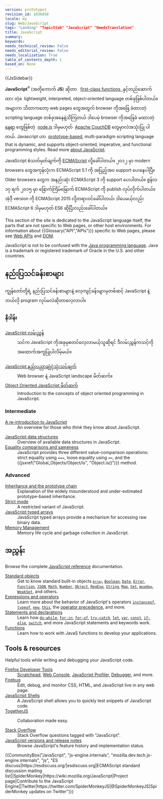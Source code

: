 ```yaml
---
version: prototype1
revision_id: 1036858
locale: my
slug: Web/JavaScript
tags: "Landing" "TopicStub" "JavaScript" "NeedsTranslation"
title: JavaScript
summary: 
keywords: 
needs_technical_review: False
needs_editorial_review: False
needs_localization: True
table_of_contents_depth: 1
based_on: None
---
```

<div>{{JsSidebar}}</div>

<p class="summary"><strong>JavaScript</strong><sup>®</sup> (အတိုကောက် <strong>JS</strong>) ဆိုတာ&nbsp;&nbsp; <a href="https://en.wikipedia.org/wiki/First-class_functions" title="https://en.wikipedia.org/wiki/First-class_functions">first-class functions&nbsp; </a> နှင့်တည်ဆောက်ထား တဲ့a&nbsp; lightweight, interpreted, object-oriented language တစ်ခုဖြစ်ပါတယ်။အများက သိတာကတော့ web pages တွေအတွက် browser ကိုအခြေ ခံထားတဲ့ scripting language တစ်ခုအနေနဲ့သိကြတယ် ဒါပေမဲ့ browser ကိုအခြေခံ မထားတဲ့ <a class="external" href="https://en.wikipedia.org/wiki/JavaScript#Uses_outside_web_pages">နေရာ</a> တွေဖြစ်တဲ့&nbsp; <a class="external" href="https://nodejs.org/">node.js</a> ဒါမှမဟုတ်&nbsp; <a href="https://couchdb.apache.org/">Apache CouchDB</a> တွေမှာလဲအသုံးပြု ပါတယ်. Javascript ဟာ&nbsp; <a class="mw-redirect" href="https://en.wikipedia.org/wiki/Prototype-based_programming" title="Prototype-based">prototype-based</a>, multi-paradigm scripting language that is dynamic, and supports object-oriented, imperative, and functional programming styles. Read more <a href="/en-US/docs/Web/JavaScript/About_JavaScript">about JavaScript</a>.</p>

<p>JavaScript စံသတ်မှတ်ချက်ကို&nbsp;<a href="/en-US/docs/JavaScript/Language_Resources">ECMAScript</a>&nbsp;လို့ခေါ်ပါတယ်။ ၂၀၁၂ မှာ modern browsers တွေအကုန်လုံးက ECMAScript 5.1 ကို အပြည့်အဝ&nbsp;support ပေးနေပါပြီ။ Older browsers တွေက အနည်းဆုံး&nbsp;ECMAScript 3 ကို support ပေးပါတယ်။&nbsp;ဇွန်လ ၁၇ ရက် ၂၀၁၅ မှာ ခြောက်ကြိမ်မြောက်&nbsp;ECMAScript ကို publish လုပ်လိုက်ပါတယ်။ အဲ့ဒီ့ version ကို&nbsp;ECMAScript 2015 လို့တရားဝင်ခေါ်ပါတယ်၊ ဒါပေမယ့်လည်း ECMAScript 6 ဒါမှမဟုတ် ES6 ဆိုပြီးလည်းခေါ်ပါတယ်။</p>

<p>This section of the site is dedicated to the JavaScript language itself, the parts that are not specific to Web pages, or other host environments. For information about {{Glossary("API","APIs")}} specific to Web pages, please see <a href="/en-US/docs/Web/API">Web APIs</a> and <a href="/en-US/docs/Glossary/DOM">DOM</a>.</p>

<p>JavaScript is not to be confused with the&nbsp;<a href="https://en.wikipedia.org/wiki/Java_(programming_language)">Java programming language</a>. Java is a trademark or registered trademark of Oracle in the U.S. and other countries.</p>

<div class="column-container">
<div class="column-half">
<h2 id="နည်းပြသင်ခန်းစာများ">နည်းပြသင်ခန်းစာများ</h2>

<p>ကျွန်တော်တို့ရဲ့ နည်းပြသင်ခန်းစာများနဲ့ လေ့ကျင့်ခန်းများမှတစ်ဆင့်&nbsp;JavaScript နဲ့ဘယ်လို program လုပ်မလဲဆိုတာလေ့လာပါ။</p>

<h3 id="နိဒါန်း">နိဒါန်း</h3>

<dl>
 <dt><a href="/my/docs/Web/JavaScript/Guide">JavaScript လမ်းညွှန်</a></dt>
 <dd>သင်က JavaScript ကိုအခုမှစတင်လေ့လာမယ့်သူဆိုရင် ဒီလမ်းညွှန်ကသင့်ကိုအထောက်အကူပြုပါလိမ့်မယ်။&nbsp;</dd>
 <dt>&nbsp;</dt>
 <dt><a href="/en-US/docs/Web/JavaScript/JavaScript_technologies_overview">JavaScript နည်းပညာချုံငုံသုံးသပ်ချက်</a></dt>
 <dd>Web browser နဲ့ JavaScript landscape မိတ်ဆက်။</dd>
 <dt><a href="https://developer.mozilla.org/en-US/docs/Web/JavaScript/Introduction_to_Object-Oriented_JavaScript">Object Oriented JavaScript မိတ်ဆက်</a></dt>
 <dd>Introduction to the concepts of object oriented programming in JavaScript.</dd>
</dl>

<h3 id="Intermediate">Intermediate</h3>

<dl>
 <dt><a href="https://developer.mozilla.org/en-US/docs/Web/JavaScript/A_re-introduction_to_JavaScript">A re-introduction to JavaScript</a></dt>
 <dd>An overview for those who <em>think</em> they know about JavaScript.</dd>
</dl>

<dl>
 <dt><a href="https://developer.mozilla.org/en-US/docs/Web/JavaScript/Data_structures">JavaScript data structures</a></dt>
 <dd>Overview of available data structures in JavaScript.</dd>
 <dt><a href="/en-US/docs/Web/JavaScript/Equality_comparisons_and_sameness">Equality comparisons and sameness</a></dt>
 <dd>JavaScript provides three different value-comparison operations: strict equality using <code>===</code>, loose equality using <code>==</code>, and the {{jsxref("Global_Objects/Object/is", "Object.is()")}} method.</dd>
</dl>

<h3 id="Advanced">Advanced</h3>

<dl>
 <dt><a href="/en-US/docs/Web/JavaScript/Inheritance_and_the_prototype_chain">Inheritance and the prototype chain</a></dt>
 <dd>Explanation of the widely misunderstood and under-estimated prototype-based inheritance.</dd>
 <dt><a href="/en-US/docs/Web/JavaScript/Reference/Strict_mode">Strict mode</a></dt>
 <dd>A restricted variant of JavaScript.</dd>
 <dt><a href="https://developer.mozilla.org/en-US/docs/Web/JavaScript/Typed_arrays">JavaScript typed arrays</a></dt>
 <dd>JavaScript typed arrays provide a mechanism for accessing raw binary data.</dd>
 <dt><a href="https://developer.mozilla.org/en-US/docs/Web/JavaScript/Memory_Management">Memory Management</a></dt>
 <dd>Memory life cycle and garbage collection in JavaScript.</dd>
</dl>
</div>

<div class="column-half">
<h2 id="Reference">အညွှန်း</h2>

<p>Browse the complete <a href="/en-US/docs/Web/JavaScript/Reference">JavaScript reference</a> documentation.&nbsp;</p>

<dl>
 <dt><a href="/en-US/docs/Web/JavaScript/Reference/Global_Objects">Standard objects</a></dt>
 <dd>Get to know standard built-in objects <code><a href="https://developer.mozilla.org/en-US/docs/Web/JavaScript/Reference/Global_Objects/Array" title="The JavaScript Array global object is a constructor for arrays, which are high-level, list-like objects."><code>Array</code></a></code>, <a href="https://developer.mozilla.org/en-US/docs/Web/JavaScript/Reference/Global_Objects/Boolean" title="The Boolean object is an object wrapper for a boolean value."><code>Boolean</code></a>, <a href="https://developer.mozilla.org/en-US/docs/Web/JavaScript/Reference/Global_Objects/Date" title="Creates a JavaScript Date instance that represents a single moment in time. Date objects are based on a time value that is the number of milliseconds since 1 January, 1970 UTC."><code>Date</code></a>, <a href="https://developer.mozilla.org/en-US/docs/Web/JavaScript/Reference/Global_Objects/Error" title="The Error constructor creates an error object. Instances of Error objects are thrown when runtime errors occur. The Error object can also be used as a base objects for user-defined exceptions. See below for standard built-in error types."><code>Error</code></a>, <a href="https://developer.mozilla.org/en-US/docs/Web/JavaScript/Reference/Global_Objects/Function" title="The Function constructor creates a new Function object. In JavaScript every function is actually a Function object."><code>Function</code></a>, <a href="https://developer.mozilla.org/en-US/docs/Web/JavaScript/Reference/Global_Objects/JSON" title="The JSON object contains methods for parsing JavaScript Object Notation (JSON) and converting values to JSON. It can't be called or constructed, and aside from its two method properties it has no interesting functionality of its own."><code>JSON</code></a>, <a href="https://developer.mozilla.org/en-US/docs/Web/JavaScript/Reference/Global_Objects/Math" title="Math is a built-in object that has properties and methods for mathematical constants and functions. Not a function object."><code>Math</code></a>, <a href="https://developer.mozilla.org/en-US/docs/Web/JavaScript/Reference/Global_Objects/Number" title="The Number JavaScript object is a wrapper object allowing you to work with numerical values. A Number object is created using the Number() constructor."><code>Number</code></a>, <a href="/en-US/docs/Web/JavaScript/Reference/Global_Objects/Object"><code>Object</code></a>, <a href="https://developer.mozilla.org/en-US/docs/Web/JavaScript/Reference/Global_Objects/RegExp" title="The RegExp constructor creates a regular expression object for matching text with a pattern."><code>RegExp</code></a>, <a href="https://developer.mozilla.org/en-US/docs/Web/JavaScript/Reference/Global_Objects/String" title="The String global object is a constructor for strings, or a sequence of characters."><code>String</code></a>,&nbsp;<a href="https://developer.mozilla.org/en-US/docs/Web/JavaScript/Reference/Global_Objects/Map" title="The Map object is a simple key/value map. Any value (both objects and primitive values) may be used as either a key or a value."><code>Map</code></a>, <code><a href="/en-US/docs/Web/JavaScript/Reference/Global_Objects/Set">Set</a></code>, <code><a href="https://developer.mozilla.org/en-US/docs/Web/JavaScript/Reference/Global_Objects/WeakMap" title="The WeakMap object is a collection of key/value pairs in which the keys are objects and the values can be arbitrary values."><code>WeakMap</code></a></code>, <a href="https://developer.mozilla.org/en-US/docs/Web/JavaScript/Reference/Global_Objects/WeakSet" title="The WeakSet object lets you store weakly held objects in a collection."><code>WeakSet</code></a>, and others.</dd>
 <dt><a href="/en-US/docs/Web/JavaScript/Reference/Operators">Expressions and operators</a></dt>
 <dd>Learn more about the behavior of JavaScript's operators <code><a href="https://developer.mozilla.org/en-US/docs/Web/JavaScript/Reference/Operators/instanceof">instanceof</a></code>, <code><a href="https://developer.mozilla.org/en-US/docs/Web/JavaScript/Reference/Operators/typeof">typeof</a></code>, <code><a href="https://developer.mozilla.org/en-US/docs/Web/JavaScript/Reference/Operators/new">new</a></code>, <code><a href="https://developer.mozilla.org/en-US/docs/Web/JavaScript/Reference/Operators/this">this</a></code>, the <a href="/en-US/docs/Web/JavaScript/Reference/Operators/Operator_Precedence">operator precedence</a>, and more.</dd>
 <dt><a href="/en-US/docs/Web/JavaScript/Reference/Statements">Statements and declarations</a></dt>
 <dd>Learn how <code><a href="https://developer.mozilla.org/en-US/docs/Web/JavaScript/Reference/Statements/do...while">do-while</a></code>, <code><a href="https://developer.mozilla.org/en-US/docs/Web/JavaScript/Reference/Statements/for...in">for-in</a></code>, <code><a href="https://developer.mozilla.org/en-US/docs/Web/JavaScript/Reference/Statements/for...of">for-of</a></code>, <code><a href="https://developer.mozilla.org/en-US/docs/Web/JavaScript/Reference/Statements/try...catch">try-catch</a></code>, <code><a href="https://developer.mozilla.org/en-US/docs/Web/JavaScript/Reference/Statements/let">let</a></code>, <code><a href="https://developer.mozilla.org/en-US/docs/Web/JavaScript/Reference/Statements/var">var</a></code>, <code><a href="https://developer.mozilla.org/en-US/docs/Web/JavaScript/Reference/Statements/const">const</a></code>, <code><a href="https://developer.mozilla.org/en-US/docs/Web/JavaScript/Reference/Statements/if...else">if-else</a></code>, <code><a href="https://developer.mozilla.org/en-US/docs/Web/JavaScript/Reference/Statements/switch">switch</a></code>, and more JavaScript statements and keywords work.</dd>
 <dt><a href="/en-US/docs/Web/JavaScript/Reference/Functions">Functions</a></dt>
 <dd>Learn how to work with JavaS functions to develop your applications.</dd>
</dl>

<h2 id="Tools_resources">Tools &amp; resources</h2>

<p>Helpful tools while writing and debugging your JavaScript code.</p>

<dl>
 <dt><a href="/en-US/docs/Tools">Firefox Developer Tools</a></dt>
 <dd><a href="/en-US/docs/Tools/Scratchpad">Scratchpad</a>, <a href="/en-US/docs/Tools/Web_Console">Web Console</a>, <a href="/en-US/docs/Tools/Profiler">JavaScript Profiler</a>, <a href="/en-US/docs/Tools/Debugger">Debugger</a>, and more.</dd>
 <dt><a class="external" href="http://www.getfirebug.com/">Firebug</a></dt>
 <dd>Edit, debug, and monitor CSS, HTML, and JavaScript live in any web page.</dd>
 <dt><a href="/en-US/docs/Web/JavaScript/Shells">JavaScript Shells</a></dt>
 <dd>A JavaScript shell allows you to quickly test snippets of JavaScript code.</dd>
 <dt><a href="https://togetherjs.com/">TogetherJS</a></dt>
 <dd>
 <p class="hero-header-text large">Collaboration made easy.</p>
 </dd>
 <dt><a href="http://stackoverflow.com/questions/tagged/javascript">Stack Overflow</a></dt>
 <dd>Stack Overflow questions tagged with "JavaScript".</dd>
 <dt><a href="/en-US/docs/Web/JavaScript/New_in_JavaScript">JavaScript versions and release notes</a></dt>
 <dd>Browse JavaScript's feature history and implementation status.</dd>
</dl>
</div>
</div>

<p>{{CommunityBox("JavaScript", "js-engine.internals", "mozilla.dev.tech.js-engine.internals", "js", "ES discuss|https://esdiscuss.org/|esdiscuss.org|ECMAScript standard discussion mailing list||SpiderMonkey|https://wiki.mozilla.org/JavaScript|Project page|Contribute to the JavaScript Engine||Twitter|https://twitter.com/SpiderMonkeyJS|@SpiderMonkeyJS|SpiderMonkey updates on Twitter")}}</p>

